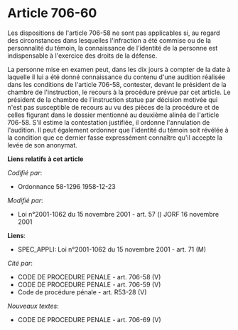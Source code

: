 # Article 706-60

Les dispositions de l'article 706-58 ne sont pas applicables si, au regard des circonstances dans lesquelles l'infraction a
été commise ou de la personnalité du témoin, la connaissance de l'identité de la personne est indispensable à l'exercice des
droits de la défense.

La personne mise en examen peut, dans les dix jours à compter de la date à laquelle il lui a été donné connaissance du
contenu d'une audition réalisée dans les conditions de l'article 706-58, contester, devant le président de la chambre de
l'instruction, le recours à la procédure prévue par cet article. Le président de la chambre de l'instruction statue par
décision motivée qui n'est pas susceptible de recours au vu des pièces de la procédure et de celles figurant dans le dossier
mentionné au deuxième alinéa de l'article 706-58. S'il estime la contestation justifiée, il ordonne l'annulation de
l'audition. Il peut également ordonner que l'identité du témoin soit révélée à la condition que ce dernier fasse expressément
connaître qu'il accepte la levée de son anonymat.

**Liens relatifs à cet article**

_Codifié par_:

  - Ordonnance 58-1296 1958-12-23

_Modifié par_:

  - Loi n°2001-1062 du 15 novembre 2001 - art. 57 () JORF 16 novembre 2001

**Liens**:

  - SPEC_APPLI: Loi n°2001-1062 du 15 novembre 2001 - art. 71 (M)

_Cité par_:

  - CODE DE PROCEDURE PENALE - art. 706-58 (V)
  - CODE DE PROCEDURE PENALE - art. 706-59 (V)
  - Code de procédure pénale - art. R53-28 (V)

_Nouveaux textes_:

  - CODE DE PROCEDURE PENALE - art. 706-69 (V)
